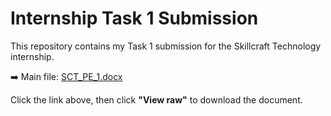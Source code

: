 # Internship Task 1 Submission  

This repository contains my Task 1 submission for the Skillcraft Technology internship.  

➡️ Main file: [SCT_PE_1.docx](./SCT_PE_1.docx)  

Click the link above, then click **"View raw"** to download the document.
